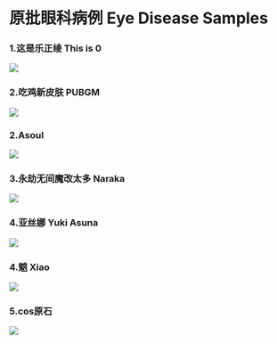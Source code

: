 # 原批眼科病例 Eye Disease Samples


### 1.这是乐正绫   This is 0

![](https://github.com/DreamingCats/GenshitJokes/raw/main/genshitjokes/原批眼科病例/这是乐正绫.jpg)

### 2.吃鸡新皮肤   PUBGM

![](https://github.com/DreamingCats/GenshitJokes/raw/main/genshitjokes/原批眼科病例/吃鸡新皮肤.jpg)

### 2.Asoul

![](https://github.com/DreamingCats/GenshitJokes/raw/main/genshitjokes/原批眼科病例/asoul.jpg)

### 3.永劫无间魔改太多   Naraka

![](https://github.com/DreamingCats/GenshitJokes/raw/main/genshitjokes/原批眼科病例/永劫无间魔改太多.jpg)

### 4.亚丝娜   Yuki Asuna

![](https://github.com/DreamingCats/GenshitJokes/raw/main/genshitjokes/原批眼科病例/亚丝娜.jpg)

### 4.魈   Xiao

![](https://github.com/DreamingCats/GenshitJokes/raw/main/genshitjokes/原批眼科病例/魈.jpg)

### 5.cos原石

![](https://github.com/DreamingCats/GenshitJokes/raw/main/genshitjokes/原批眼科病例/cos原石.jpg)